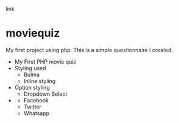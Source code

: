 
link


# moviequiz
My first project using php. This is a simple questionnaire I created.
  

<div class="navbar">
    <ul>
        <li><a id="red"></a>My First PHP movie quiz</a></li>
        <li><a id="blue">Styling used</a>
        <ul>
            <li><a>Bulma</a></li>
            <li><a>Inline styling</a></li>
        </ul>
        </li>    
        <li><a id="green">Option styling</a>
            <ul>
                <li><a>Dropdown Select</a></li>
            </ul>
        </li>
        <li><a id="orange"></a>
            <ul>
                <li><a>Facebook</a></li>
                <li><a>Twitter</a></li>
                <li><a>Whatsapp</a></li>
            </ul>
        </li>        
    </ul>
</div>
